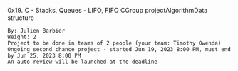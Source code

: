 0x19. C - Stacks, Queues - LIFO, FIFO
CGroup projectAlgorithmData structure

    By: Julien Barbier
    Weight: 2
    Project to be done in teams of 2 people (your team: Timothy Owenda)
    Ongoing second chance project - started Jun 19, 2023 8:00 PM, must end by Jun 25, 2023 8:00 PM
    An auto review will be launched at the deadline
